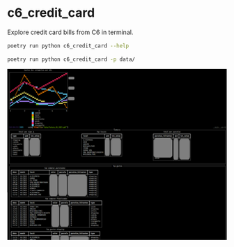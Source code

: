 # c6_credit_card

Explore credit card bills from C6 in terminal. 


```sh
poetry run python c6_credit_card --help
```

```sh
poetry run python c6_credit_card -p data/
```

![exemplo](doc/example.png)
